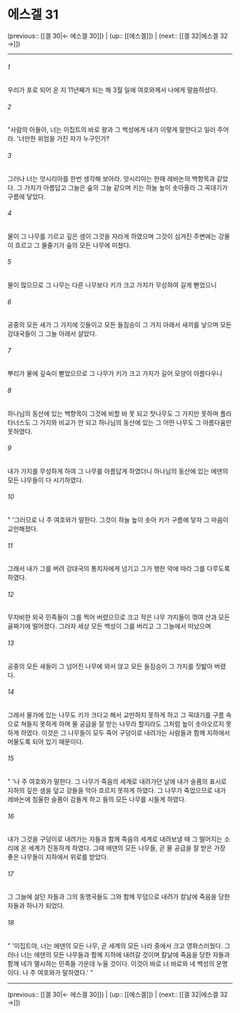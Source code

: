 # 에스겔 31

(previous:: [[겔 30|← 에스겔 30]]) | (up:: [[에스겔]]) | (next:: [[겔 32|에스겔 32 →]])

***




###### 1 

우리가 포로 되어 온 지 11년째가 되는 해 3월 일에 여호와께서 나에게 말씀하셨다. 



###### 2 

"사람의 아들아, 너는 이집트의 바로 왕과 그 백성에게 내가 이렇게 말한다고 일러 주어라. '너만한 위엄을 가진 자가 누구인가? 



###### 3 

그러나 너는 앗시리아를 한번 생각해 보아라. 앗시리아는 한때 레바논의 백향목과 같았다. 그 가지가 아름답고 그늘은 숲의 그늘 같으며 키는 하늘 높이 솟아올라 그 꼭대기가 구름에 닿았다. 



###### 4 

물이 그 나무를 기르고 깊은 샘이 그것을 자라게 하였으며 그것이 심겨진 주변에는 강물이 흐르고 그 물줄기가 숲의 모든 나무에 미쳤다. 



###### 5 

물이 많으므로 그 나무는 다른 나무보다 키가 크고 가지가 무성하여 길게 뻗었으니 



###### 6 

공중의 모든 새가 그 가지에 깃들이고 모든 들짐승이 그 가지 아래서 새끼를 낳으며 모든 강대국들이 그 그늘 아래서 살았다. 



###### 7 

뿌리가 물에 깊숙이 뻗었으므로 그 나무가 키가 크고 가지가 길어 모양이 아름다우니 



###### 8 

하나님의 동산에 있는 백향목이 그것에 비할 바 못 되고 잣나무도 그 가지만 못하며 플라타너스도 그 가지와 비교가 안 되고 하나님의 동산에 있는 그 어떤 나무도 그 아름다움만 못하였다. 



###### 9 

내가 가지를 무성하게 하여 그 나무를 아름답게 하였더니 하나님의 동산에 있는 에덴의 모든 나무들이 다 시기하였다. 



###### 10 

" '그러므로 나 주 여호와가 말한다. 그것이 하늘 높이 솟아 키가 구름에 닿자 그 마음이 교만해졌다. 



###### 11 

그래서 내가 그를 버려 강대국의 통치자에게 넘기고 그가 행한 악에 따라 그를 다루도록 하였다. 



###### 12 

무자비한 외국 민족들이 그를 찍어 버렸으므로 크고 작은 나무 가지들이 꺾여 산과 모든 골짜기에 떨어졌다. 그러자 세상 모든 백성이 그를 버리고 그 그늘에서 떠났으며 



###### 13 

공중의 모든 새들이 그 넘어진 나무에 와서 앉고 모든 들짐승이 그 가지를 짓밟아 버렸다. 



###### 14 

그래서 물가에 있는 나무도 키가 크다고 해서 교만하지 못하게 하고 그 꼭대기를 구름 속으로 쳐들지 못하게 하며 물 공급을 잘 받는 나무라 할지라도 그처럼 높이 솟아오르지 못하게 하였다. 이것은 그 나무들이 모두 죽어 구덩이로 내려가는 사람들과 함께 지하에서 머물도록 되어 있기 때문이다. 



###### 15 

" '나 주 여호와가 말한다. 그 나무가 죽음의 세계로 내려가던 날에 내가 슬픔의 표시로 지하의 깊은 샘을 덮고 강들을 막아 흐르지 못하게 하였다. 그 나무가 죽었으므로 내가 레바논에 침울한 슬픔이 감돌게 하고 들의 모든 나무를 시들게 하였다. 



###### 16 

내가 그것을 구덩이로 내려가는 자들과 함께 죽음의 세계로 내려보낼 때 그 떨어지는 소리에 온 세계가 진동하게 하였다. 그때 에덴의 모든 나무들, 곧 물 공급을 잘 받은 가장 좋은 나무들이 지하에서 위로를 받았다. 



###### 17 

그 그늘에 살던 자들과 그의 동맹국들도 그와 함께 무덤으로 내려가 칼날에 죽음을 당한 자들과 하나가 되었다. 



###### 18 

" '이집트야, 너는 에덴의 모든 나무, 곧 세계의 모든 나라 중에서 크고 영화스러웠다. 그러나 너는 에덴의 모든 나무들과 함께 지하에 내려갈 것이며 칼날에 죽음을 당한 자들과 함께 네가 멸시하는 민족들 가운데 누울 것이다. 이것이 바로 너 바로와 네 백성의 운명이다. 나 주 여호와가 말하였다.' "

***

(previous:: [[겔 30|← 에스겔 30]]) | (up:: [[에스겔]]) | (next:: [[겔 32|에스겔 32 →]])
